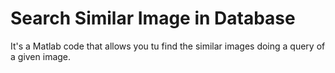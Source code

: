 # Search Similar Image in Database
 It's a Matlab code that allows you tu find the similar images doing a query of a given image.
